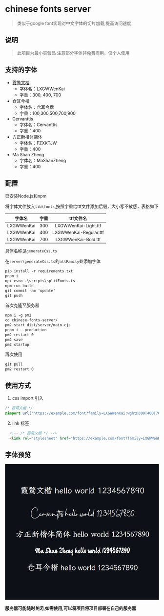 # chinese fonts server

> 类似于google font实现对中文字体的切片加载,提高访问速度

## 说明

> 此项目为最小实验品
> 注意部分字体非免费商用，仅个人使用

## 支持的字体
- [霞鹜文楷](https://github.com/lxgw/LxgwWenKai/tree/main)
  - 字体名：LXGWWenKai
  - 字重：300, 400, 700
- 仓耳今楷
  - 字体名：仓耳今楷
  - 字重：100,300,500,700,900
- Cervanttis
  - 字体名：Cervanttis
  - 字重：400
- 方正新楷体简体
  - 字体名：FZXKTJW
  - 字重：400
- Ma Shan Zheng
  - 字体名：MaShanZheng
  - 字重：400

## 配置

已安装Node.js和npm

将字体文件放入`lib\fonts`,按照字重给ttf文件添加后缀，大小写不敏感，表格如下

| 字体名 | 字重 | ttf文件名 |
| :----: | :--: | :--------: |
| LXGWWenKai | 300 | LXGWWenKai-Light.ttf |
| LXGWWenKai | 400 | LXGWWenKai-Regular.ttf |
| LXGWWenKai | 700 | LXGWWenKai-Bold.ttf |

具体名称见`generateCss.ts`

在`server\generateCss.ts`的`allFamily`处添加字体

```shell
pip install -r requirements.txt
pnpm i
npx esno .\scripts\splitFonts.ts
npm run build
git commit -am 'update'
git push
```

首次克隆至服务器

```shell
npm i -g pm2
cd chinese-fonts-server/
pm2 start dist/server/main.cjs
pnpm i --production
pm2 restart 0
pm2 save
pm2 startup
```

再次使用

```shell
git pull
pm2 restart 0
```
## 使用方式
1. css import 引入

```css
/* 霞鹜文楷 */
@import url('https://example.com/font?family=LXGWWenKai:wght@300|400|700');
```
2. link 标签

```html
  <!-- /* 霞鹜文楷 */ -->
  <link rel="stylesheet" href="https://example.com/font?family=LXGWWenKai:wght@300|400|700"></link>
```
## 字体预览

![font preview](./font-preview.png)

**服务器可能随时关闭,如需使用,可以将项目将项目部署在自己的服务器**
